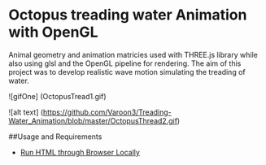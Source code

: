 # Octopus treading water Animation with OpenGL

Animal geometry and animation matricies used with THREE.js library while also using glsl and the OpenGL pipeline for rendering. The aim of this project was to develop realistic wave motion simulating the treading of water.

![gifOne] (OctopusTread1.gif)


![alt text] (https://github.com/Varoon3/Treading-Water_Animation/blob/master/OctopusThread2.gif)

##Usage and Requirements
* [Run HTML through Browser Locally](https://threejs.org/docs/#Manual/Introduction/How_to_run_things_locally)


